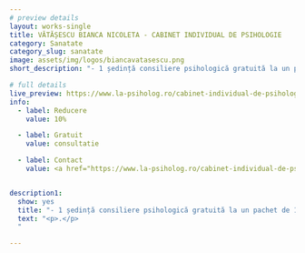 ```yaml
---
# preview details
layout: works-single
title: VĂTĂȘESCU BIANCA NICOLETA - CABINET INDIVIDUAL DE PSIHOLOGIE
category: Sanatate
category_slug: sanatate
image: assets/img/logos/biancavatasescu.png
short_description: "- 1 ședință consiliere psihologică gratuită la un pachet de 10 sedințe psihoterapie copil <br> - 10% psihoterapie de familie"

# full details
live_preview: https://www.la-psiholog.ro/cabinet-individual-de-psihologie-vatasescu-bianca-nicoleta
info:
  - label: Reducere
    value: 10% 

  - label: Gratuit
    value: consultatie

  - label: Contact
    value: <a href="https://www.la-psiholog.ro/cabinet-individual-de-psihologie-vatasescu-bianca-nicoleta" target="_blank">Website</a>


description1:
  show: yes
  title: "- 1 ședință consiliere psihologică gratuită la un pachet de 10 sedințe psihoterapie copil <br> - 10% psihoterapie de familie"
  text: "<p>.</p>
  "

---
```

